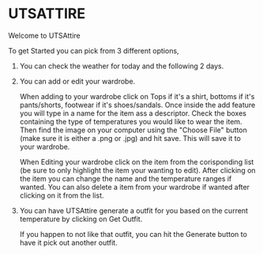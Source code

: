 # UTSATTIRE

Welcome to UTSAttire

To get Started you can pick from 3 different options,

1. You can check the weather for today and the following 2 days.

2. You can add or edit your wardrobe.

    When adding to your wardrobe click on Tops if it's a shirt, bottoms if it's pants/shorts, footwear if it's shoes/sandals.
        Once inside the add feature you will type in a name for the item ass a descriptor. Check the boxes containing the type of
        temperatures you would like to wear the item. Then find the image on your computer using the "Choose File" button (make
        sure it is either a .png or .jpg) and hit save. This will save it to your wardrobe.
    
    When Editing your wardrobe click on the item from the corisponding list (be sure to only highlight the item your wanting to edit).
        After clicking on the item you can change the name and the temperature ranges if wanted. You can also delete a item from your
        wardrobe if wanted after clicking on it from the list.
        
 3. You can have UTSAttire generate a outfit for you based on the current temperature by clicking on Get Outfit.
      
       If you happen to not like that outfit, you can hit the Generate button to have it pick out another outfit.
